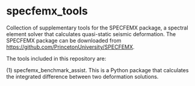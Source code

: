 # specfemx_tools

Collection of supplementary tools for the SPECFEMX package, a spectral element solver that calculates quasi-static seismic deformation. The SPECFEMX package can be downloaded from https://github.com/PrincetonUniversity/SPECFEMX.

The tools included in this repository are:

(1) specfemx_benchmark_assist. This is a Python package that calculates the integrated difference between two deformation solutions.


